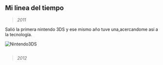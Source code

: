 ## Mi linea del tiempo

> *2011* 

Salió la primera nintendo 3DS y ese mismo año tuve una,acercandome así a la tecnología. 

![Nintendo3DS](https://es.static.webuy.com/product_images/Juegos/3DS%20Consolas/S3DSIN3DSAZU1C_l.jpg)
 
 ## 
 > *2012*
 